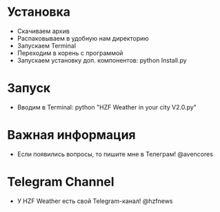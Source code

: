 # Установка
* Скачиваем архив
* Распаковываем в удобную нам директорию
* Запускаем Terminal
* Переходим в корень с программой
* Запускаем установку доп. компонентов: python Install.py

# Запуск
* Вводим в Terminal: python "HZF Weather in your city V2.0.py"

# Важная информация
* Если появились вопросы, то пишите мне в Телеграм! @avencores

# Telegram Channel
* У HZF Weather есть свой Telegram-канал! @hzfnews
